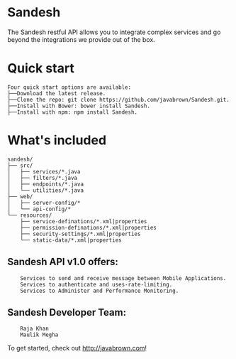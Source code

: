 Sandesh
=======
The Sandesh restful API allows you to integrate complex services and go beyond the integrations we provide out of the box.

Quick start
===========
	Four quick start options are available:
	├──Download the latest release.
	├──Clone the repo: git clone https://github.com/javabrown/Sandesh.git.
	├──Install with Bower: bower install Sandesh.
	├──Install with npm: npm install Sandesh.


What's included
===============
	sandesh/
	├── src/
	│   ├── services/*.java
	│   ├── filters/*.java
	│   ├── endpoints/*.java
	│   └── utilities/*.java
	├── web/
	│   ├── server-config/*
	│   └── api-config/*
	└── resources/
	    ├── service-definations/*.xml|properties
	    ├── permission-definations/*.xml|properties
	    ├── security-settings/*.xml|properties
	    └── static-data/*.xml|properties
    
Sandesh API v1.0 offers:
-------------------
	    Services to send and receive message between Mobile Applications.
	    Services to authenticate and uses-rate-limiting.
	    Services to Administer and Performance Monitoring.


Sandesh Developer Team:
-----------------------
	    Raja Khan
	    Maulik Megha


To get started, check out http://javabrown.com!
